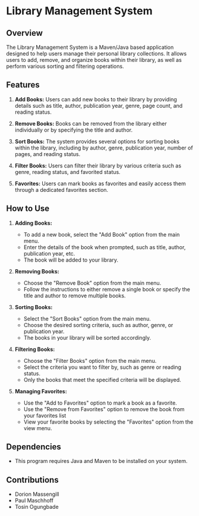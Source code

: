 # Library Management System

## Overview

The Library Management System is a Maven/Java based application designed to help users manage their personal library collections. It allows users to add, remove, and organize books within their library, as well as perform various sorting and filtering operations.

## Features

1. **Add Books:** Users can add new books to their library by providing details such as title, author, publication year, genre, page count, and reading status.

2. **Remove Books:** Books can be removed from the library either individually or by specifying the title and author.

3. **Sort Books:** The system provides several options for sorting books within the library, including by author, genre, publication year, number of pages, and reading status.

4. **Filter Books:** Users can filter their library by various criteria such as genre, reading status, and favorited status.

5. **Favorites:** Users can mark books as favorites and easily access them through a dedicated favorites section.

## How to Use

1. **Adding Books:**
   - To add a new book, select the "Add Book" option from the main menu.
   - Enter the details of the book when prompted, such as title, author, publication year, etc.
   - The book will be added to your library.

2. **Removing Books:**
   - Choose the "Remove Book" option from the main menu.
   - Follow the instructions to either remove a single book or specify the title and author to remove multiple books.

3. **Sorting Books:**
   - Select the "Sort Books" option from the main menu.
   - Choose the desired sorting criteria, such as author, genre, or publication year.
   - The books in your library will be sorted accordingly.

4. **Filtering Books:**
   - Choose the "Filter Books" option from the main menu.
   - Select the criteria you want to filter by, such as genre or reading status.
   - Only the books that meet the specified criteria will be displayed.

5. **Managing Favorites:**
   - Use the "Add to Favorites" option to mark a book as a favorite.
   - Use the "Remove from Favorites" option to remove the book from your favorites list
   - View your favorite books by selecting the "Favorites" option from the view menu.

## Dependencies

- This program requires Java and Maven to be installed on your system.

## Contributions

- Dorion Massengill
- Paul Maschhoff
- Tosin Ogungbade
